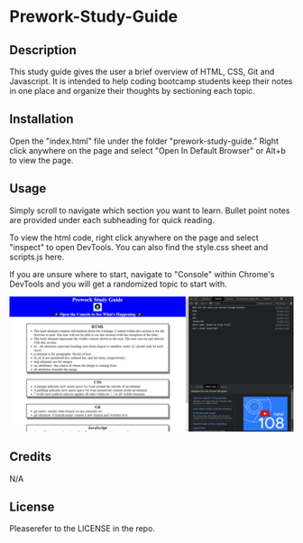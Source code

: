# Prework-Study-Guide

## Description

This study guide gives the user a brief overview of HTML, CSS, Git and Javascript. It is intended to help coding bootcamp students keep their notes in one place and organize their thoughts by sectioning each topic.

## Installation

Open the "index.html" file under the folder "prework-study-guide." Right click anywhere on the page and select "Open In Default Browser" or Alt+b to view the page.

## Usage

Simply scroll to navigate which section you want to learn. Bullet point notes are provided under each subheading for quick reading.

To view the html code, right click anywhere on the page and select "inspect" to open DevTools. You can also find the style.css sheet and scripts.js here. 

If you are unsure where to start, navigate to "Console" within Chrome's DevTools and you will get a randomized topic to start with.

![chrome developer tools opened on the console page](assets/console.jpg)

## Credits

N/A

## License

Pleaserefer to the LICENSE in the repo.
